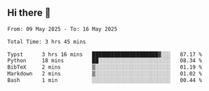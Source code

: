 ## Hi there 👋

<!--
**thethepai/thethepai** is a ✨ _special_ ✨ repository because its `README.md` (this file) appears on your GitHub profile.

Here are some ideas to get you started:

- 🔭 I’m currently working on ...
- 🌱 I’m currently learning ...
- 👯 I’m looking to collaborate on ...
- 🤔 I’m looking for help with ...
- 💬 Ask me about ...
- 📫 How to reach me: ...
- 😄 Pronouns: ...
- ⚡ Fun fact: ...
-->

<!--START_SECTION:waka-->

```txt
From: 09 May 2025 - To: 16 May 2025

Total Time: 3 hrs 45 mins

Typst      3 hrs 16 mins   █████████████████████▓░░░   87.17 %
Python     18 mins         ██░░░░░░░░░░░░░░░░░░░░░░░   08.34 %
BibTeX     2 mins          ▒░░░░░░░░░░░░░░░░░░░░░░░░   01.19 %
Markdown   2 mins          ▒░░░░░░░░░░░░░░░░░░░░░░░░   01.02 %
Bash       1 min           ░░░░░░░░░░░░░░░░░░░░░░░░░   00.44 %
```

<!--END_SECTION:waka-->
